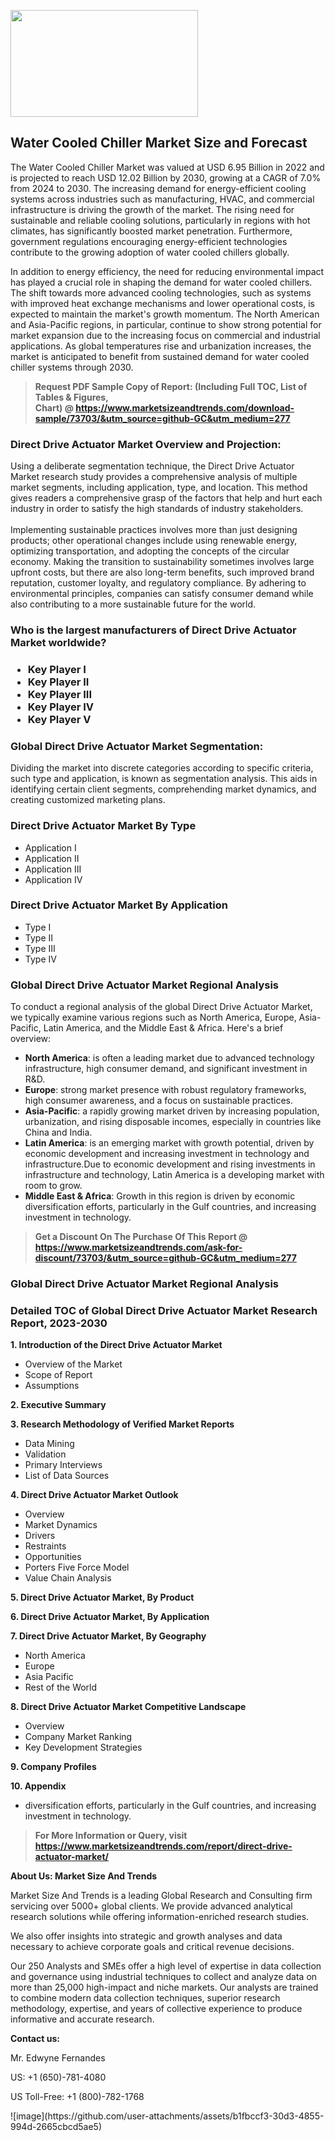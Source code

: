 <p><img class="alignnone size-medium wp-image-20088" src="https://ffe5etoiles.com/wp-content/uploads/2024/12/MST1-300x171.png" alt="" width="300" height="171" /></p><h2>Water Cooled Chiller Market Size and Forecast</h2><p>The Water Cooled Chiller Market was valued at USD 6.95 Billion in 2022 and is projected to reach USD 12.02 Billion by 2030, growing at a CAGR of 7.0% from 2024 to 2030. The increasing demand for energy-efficient cooling systems across industries such as manufacturing, HVAC, and commercial infrastructure is driving the growth of the market. The rising need for sustainable and reliable cooling solutions, particularly in regions with hot climates, has significantly boosted market penetration. Furthermore, government regulations encouraging energy-efficient technologies contribute to the growing adoption of water cooled chillers globally.</p><p>In addition to energy efficiency, the need for reducing environmental impact has played a crucial role in shaping the demand for water cooled chillers. The shift towards more advanced cooling technologies, such as systems with improved heat exchange mechanisms and lower operational costs, is expected to maintain the market's growth momentum. The North American and Asia-Pacific regions, in particular, continue to show strong potential for market expansion due to the increasing focus on commercial and industrial applications. As global temperatures rise and urbanization increases, the market is anticipated to benefit from sustained demand for water cooled chiller systems through 2030.</p></p><blockquote id="" class=""><strong>Request PDF Sample Copy of Report: (Including Full TOC, List of Tables &amp; Figures, Chart)&nbsp;@&nbsp;<strong><a href="https://www.marketsizeandtrends.com/download-sample/73703/&utm_source=github-GC&utm_medium=277" target="_blank">https://www.marketsizeandtrends.com/download-sample/73703/&utm_source=github-GC&utm_medium=277</a></strong></strong></blockquote><h3 id="" class="">Direct Drive Actuator Market&nbsp;Overview and Projection:</h3><p id="" class="">Using a deliberate segmentation technique, the Direct Drive Actuator Market research study provides a comprehensive analysis of multiple market segments, including application, type, and location. This method gives readers a comprehensive grasp of the factors that help and hurt each industry in order to satisfy the high standards of industry stakeholders. <br /> <br />Implementing sustainable practices involves more than just designing products; other operational changes include using renewable energy, optimizing transportation, and adopting the concepts of the circular economy. Making the transition to sustainability sometimes involves large upfront costs, but there are also long-term benefits, such improved brand reputation, customer loyalty, and regulatory compliance. By adhering to environmental principles, companies can satisfy consumer demand while also contributing to a more sustainable future for the world.</p><h3 id="" class="">Who is the largest manufacturers of&nbsp;Direct Drive Actuator Market worldwide?</h3><h3 class=""><p><ul><li>Key Player I </li><li> Key Player II </li><li> Key Player III </li><li> Key Player IV </li><li> Key Player V</li></ul></p></h3><h3 id="" class="">Global&nbsp;Direct Drive Actuator Market Segmentation:</h3><p id="" class="">Dividing the market into discrete categories according to specific criteria, such type and application, is known as segmentation analysis. This aids in identifying certain client segments, comprehending market dynamics, and creating customized marketing plans.</p><h3 id="" class="">Direct Drive Actuator Market&nbsp;By Type</h3><p><p><ul><li>Application I</li><li> Application II</li><li> Application III</li><li> Application IV</p></li></ul></p></p><h3 id="" class="">Direct Drive Actuator Market&nbsp;By Application</h3><p class=""><p><ul><li>Type I</li><li> Type II</li><li> Type III</li><li> Type IV</li></ul></p></p><h3 id="" class="">Global Direct Drive Actuator Market Regional Analysis</h3><p id="" class="">To conduct a regional analysis of the global Direct Drive Actuator Market, we typically examine various regions such as North America, Europe, Asia-Pacific, Latin America, and the Middle East &amp; Africa. Here's a brief overview:</p><ul><li><strong>North America</strong>: is often a leading market due to advanced technology infrastructure, high consumer demand, and significant investment in R&amp;D.</li><li><strong>Europe</strong>: strong market presence with robust regulatory frameworks, high consumer awareness, and a focus on sustainable practices.</li><li><strong>Asia-Pacific</strong>: a rapidly growing market driven by increasing population, urbanization, and rising disposable incomes, especially in countries like China and India.</li><li><strong>Latin America</strong>: is an emerging market with growth potential, driven by economic development and increasing investment in technology and infrastructure.Due to economic development and rising investments in infrastructure and technology, Latin America is a developing market with room to grow.</li><li><strong>Middle East &amp; Africa</strong>: Growth in this region is driven by economic diversification efforts, particularly in the Gulf countries, and increasing investment in technology.</li></ul><blockquote id="" class=""><strong>Get a Discount On The Purchase Of This Report @ <strong><a href="https://www.marketsizeandtrends.com/ask-for-discount/73703/&utm_source=github-GC&utm_medium=277" target="_blank">https://www.marketsizeandtrends.com/ask-for-discount/73703/&utm_source=github-GC&utm_medium=277</a></strong></strong></blockquote><h3 id="" class="">Global Direct Drive Actuator Market Regional Analysis</h3><h3 id="" class="">Detailed TOC of Global Direct Drive Actuator Market Research Report, 2023-2030</h3><p id="" class=""><strong>1. Introduction of the Direct Drive Actuator Market</strong></p><ul><li>Overview of the Market</li><li>Scope of Report</li><li>Assumptions</li></ul><p id="" class=""><strong>2. Executive Summary</strong></p><p id="" class=""><strong>3. Research Methodology of Verified Market Reports</strong></p><ul><li>Data Mining</li><li>Validation</li><li>Primary Interviews</li><li>List of Data Sources</li></ul><p id="" class=""><strong>4. Direct Drive Actuator Market Outlook</strong></p><ul><li>Overview</li><li>Market Dynamics</li><li>Drivers</li><li>Restraints</li><li>Opportunities</li><li>Porters Five Force Model</li><li>Value Chain Analysis</li></ul><p id="" class=""><strong>5. Direct Drive Actuator Market, By Product</strong></p><p id="" class=""><strong>6. Direct Drive Actuator Market, By Application</strong></p><p id="" class=""><strong>7. Direct Drive Actuator Market, By Geography</strong></p><ul><li>North America</li><li>Europe</li><li>Asia Pacific</li><li>Rest of the World</li></ul><p id="" class=""><strong>8. Direct Drive Actuator Market Competitive Landscape</strong></p><ul><li>Overview</li><li>Company Market Ranking</li><li>Key Development Strategies</li></ul><p id="" class=""><strong>9. Company Profiles</strong></p><p id="" class=""><strong>10. Appendix</strong></p><ul><li>diversification efforts, particularly in the Gulf countries, and increasing investment in technology.</li></ul><blockquote id="" class=""><strong>For More Information or Query, visit <strong><strong><a href="https://www.marketsizeandtrends.com/report/direct-drive-actuator-market/" target="_blank">https://www.marketsizeandtrends.com/report/direct-drive-actuator-market/</a></strong></strong></strong></blockquote><p id="" class=""><strong>About Us: Market Size And Trends</strong></p><p id="" class="">Market Size And Trends is a leading Global Research and Consulting firm servicing over 5000+ global clients. We provide advanced analytical research solutions while offering information-enriched research studies.</p><p id="" class="">We also offer insights into strategic and growth analyses and data necessary to achieve corporate goals and critical revenue decisions.</p><p id="" class="">Our 250 Analysts and SMEs offer a high level of expertise in data collection and governance using industrial techniques to collect and analyze data on more than 25,000 high-impact and niche markets. Our analysts are trained to combine modern data collection techniques, superior research methodology, expertise, and years of collective experience to produce informative and accurate research.</p><p id="" class=""><strong>Contact us:</strong></p><p id="" class="">Mr. Edwyne Fernandes</p><p id="" class="">US: +1 (650)-781-4080</p><p id="" class="">US Toll-Free: +1 (800)-782-1768</p>
![image](https://github.com/user-attachments/assets/b1fbccf3-30d3-4855-994d-2665cbcd5ae5)
